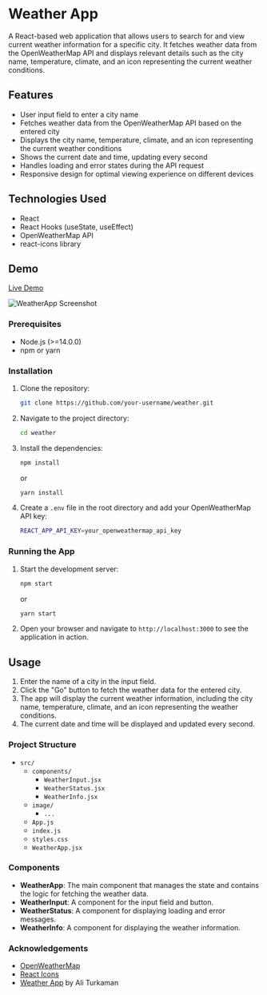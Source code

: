 # Weather App

A React-based web application that allows users to search for and view current weather information for a specific city. It fetches weather data from the OpenWeatherMap API and displays relevant details such as the city name, temperature, climate, and an icon representing the current weather conditions.

## Features

- User input field to enter a city name
- Fetches weather data from the OpenWeatherMap API based on the entered city
- Displays the city name, temperature, climate, and an icon representing the current weather conditions
- Shows the current date and time, updating every second
- Handles loading and error states during the API request
- Responsive design for optimal viewing experience on different devices

## Technologies Used

- React
- React Hooks (useState, useEffect)
- OpenWeatherMap API
- react-icons library

## Demo

[Live Demo](https://weather-celsius.vercel.app)

![WeatherApp Screenshot](https://github.com/Kamaruddheen/weather/assets/57263951/94840f46-4af5-4596-88d4-d596db6c4827)

### Prerequisites

- Node.js (>=14.0.0)
- npm or yarn

### Installation

1. Clone the repository:

   ```bash
   git clone https://github.com/your-username/weather.git
   ```

2. Navigate to the project directory:

   ```bash
   cd weather
   ```

3. Install the dependencies:

   ```bash
   npm install
   ```

   or

   ```bash
   yarn install
   ```

4. Create a `.env` file in the root directory and add your OpenWeatherMap API key:

   ```bash
   REACT_APP_API_KEY=your_openweathermap_api_key
   ```

### Running the App

1. Start the development server:

   ```bash
   npm start
   ```

   or

   ```bash
   yarn start
   ```

2. Open your browser and navigate to `http://localhost:3000` to see the application in action.

## Usage

1. Enter the name of a city in the input field.
2. Click the "Go" button to fetch the weather data for the entered city.
3. The app will display the current weather information, including the city name, temperature, climate, and an icon representing the weather conditions.
4. The current date and time will be displayed and updated every second.

### Project Structure

- `src/`
  - `components/`
    - `WeatherInput.jsx`
    - `WeatherStatus.jsx`
    - `WeatherInfo.jsx`
  - `image/`
    - `...`
  - `App.js`
  - `index.js`
  - `styles.css`
  - `WeatherApp.jsx`

### Components

- **WeatherApp**: The main component that manages the state and contains the logic for fetching the weather data.
- **WeatherInput**: A component for the input field and button.
- **WeatherStatus**: A component for displaying loading and error messages.
- **WeatherInfo**: A component for displaying the weather information.

### Acknowledgements

- [OpenWeatherMap](https://openweathermap.org/)
- [React Icons](https://react-icons.github.io/react-icons/)
- [Weather App](https://weather-app-sable-ten.vercel.app/) by Ali Turkaman